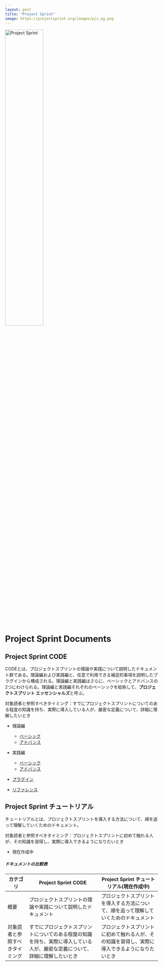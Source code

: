 ```yaml
---
layout: post
title: "Project Sprint"
image: https://projectsprint.org/images/pjs_og.png
---
```


<img alt="Project Sprint" src="../images/pjs_logo.png" width="50%" />

# Project Sprint Documents

## Project Sprint CODE

CODEとは、プロジェクトスプリントの理論や実践について説明したドキュメント群である。理論編および実践編と、任意で利用できる補足的事項を説明したプラグインから構成される。理論編と実践編はさらに、ベーシックとアドバンスの2つにわけられる。理論編と実践編それぞれのベーシックを総称して、**プロジェクトスプリント エッセンシャルズ**と呼ぶ。

対象読者と参照すべきタイミング：すでにプロジェクトスプリントについてのある程度の知識を持ち、実際に導入している人が、厳密な定義について、詳細に理解したいとき

* 理論編
  - [ベーシック](../ja/theory/basic.md)
  - [アドバンス](../ja/theory/advance.md)

* 実践編
  - [ベーシック](../ja/practice/basic.md)
  - [アドバンス](../ja/practice/advance.md)

* [プラグイン](../ja/plug-in/index.md)

* [リファレンス](../ja/appendix.md)

## Project Sprint チュートリアル

チュートリアルとは、プロジェクトスプリントを導入する方法について、順を追って理解していくためのドキュメント。

対象読者と参照すべきタイミング：プロジェクトスプリントに初めて触れる人が、その知識を習得し、実際に導入できるようになりたいとき

* 現在作成中

##### ドキュメントの比較表

|カテゴリ|Project Sprint CODE|Project Sprint チュートリアル(現在作成中)|
|----|----|----|
|概要|プロジェクトスプリントの理論や実践について説明したドキュメント|プロジェクトスプリントを導入する方法について、順を追って理解していくためのドキュメント|
|対象読者と参照すべきタイミング|すでにプロジェクトスプリントについてのある程度の知識を持ち、実際に導入している人が、厳密な定義について、詳細に理解したいとき|プロジェクトスプリントに初めて触れる人が、その知識を習得し、実際に導入できるようになりたいとき|
